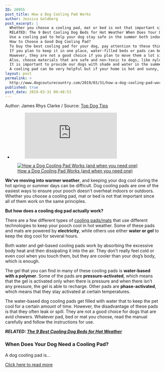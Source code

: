 ```yaml
---
ID: 20955
post_title: How a Dog Cooling Pad Works
author: Jessica Goldberg
post_excerpt: |
  Whether you choose a cooling pad, mat or bed is not that important since all of them work on the same principles.
  RELATED: The 9 Best Cooling Dog Beds for Hot Weather When Does Your Dog Need a Cooling Pad?
  Use a cooling pad to help your dog stay safe in the summer both indoors and outdoors.
  How to Choose a Good Dog Cooling Pad?
  To buy the best cooling pad for your dog, pay attention to these things: Size – Choose a cooling pad for dogs that will fit your individual pooch.
  If you plan to keep it in one place, water-filled beds or pads can be a good choice.
  However, they are not a good choice if you plan to move them a lot since they are usually very heavy.
  Also, choose materials that are safe and non-toxic to dogs, like nylon.
  It is important to provide our dogs with shade and water in the summer and relief from heat and UV rays.
  A cooling pad can be very helpful but if your home is hot and sunny, or your pup spends a lot of time outdoors in summer, the pad alone is not enough to keep your dog cool and safe.
layout: post
permalink: >
  http://www.dogcouturecountry.com/2019/03/31/how-a-dog-cooling-pad-works/
published: true
post_date: 2019-03-31 09:40:53
---
```

<p class="article-info-author-source"> <span>Author: James Rhys Clarke</span>&nbsp;/&nbsp;<span>Source: <a href="https://topdogtips.com/how-a-dog-cooling-pad-works/" target="_blank">Top Dog Tips</a></span> </p> <ul>
<li>
<figure><iframe frameborder="0" src="https://www.facebook.com/plugins/like.php?href=https://topdogtips.com/how-a-dog-cooling-pad-works/&amp;layout=button_count&amp;show_faces=false&amp;width=105&amp;action=like&amp;colorscheme=light&amp;height=21"></iframe></figure>
</li>
</ul>
<figure><a href="https://topdogtips.com/wp-content/uploads/2018/10/How-a-Dog-Cooling-Pad-Works-and-when-you-need-one.jpg"><img alt="How a Dog Cooling Pad Works (and when you need one)" sizes="(max-width: 735px) 100vw, 735px" src="https://topdogtips.com/wp-content/uploads/2018/10/How-a-Dog-Cooling-Pad-Works-and-when-you-need-one.jpg" srcset="https://topdogtips.com/wp-content/uploads/2018/10/How-a-Dog-Cooling-Pad-Works-and-when-you-need-one.jpg 735w, https://topdogtips.com/wp-content/uploads/2018/10/How-a-Dog-Cooling-Pad-Works-and-when-you-need-one-200x300.jpg 200w, https://topdogtips.com/wp-content/uploads/2018/10/How-a-Dog-Cooling-Pad-Works-and-when-you-need-one-683x1024.jpg 683w, https://topdogtips.com/wp-content/uploads/2018/10/How-a-Dog-Cooling-Pad-Works-and-when-you-need-one-107x160.jpg 107w, https://topdogtips.com/wp-content/uploads/2018/10/How-a-Dog-Cooling-Pad-Works-and-when-you-need-one-280x420.jpg 280w, https://topdogtips.com/wp-content/uploads/2018/10/How-a-Dog-Cooling-Pad-Works-and-when-you-need-one-640x960.jpg 640w, https://topdogtips.com/wp-content/uploads/2018/10/How-a-Dog-Cooling-Pad-Works-and-when-you-need-one-681x1021.jpg 681w"></a>
<figcaption><a href="https://topdogtips.com/wp-content/uploads/2018/10/How-a-Dog-Cooling-Pad-Works-and-when-you-need-one.jpg">How a Dog Cooling Pad Works (and when you need one)</a></figcaption>
</figure>
<p><strong>We've moving into warmer weather</strong>, and keeping your dog cool during the hot spring or summer days can be difficult. Dog cooling pads are one of the easiest ways to ensure your pooch doesn't overheat indoors or outdoors. Whether you choose a cooling pad, mat or bed is not that important since all of them work on the same principles.</p>
<p><strong>But how does a cooling dog pad actually work?</strong></p>
<p>There are a few different types of <a href="https://topdogtips.com/best-dog-cooling-mat/">cooling pads/mats</a> that use different technologies to keep your pooch cool in hot weather. Some of these pads and mats are powered by <strong>electricity</strong>, while others use either <strong>water or gel</strong> to keep the dog cool for several hours.</p>
<p>Both water and gel-based cooling pads work by absorbing the excessive body heat and then dissipating it into the air. They don’t really feel cold or even cool when you touch them, but they are cooler than your dog’s body, which is enough.</p>
<p>The gel that you can find in many of these cooling pads is <strong>water-based with a polymer</strong>. Some of the pads are <strong>pressure-activated</strong>, which means that the gel is activated only when there is pressure and when there isn’t any pressure, the gel is able to recharge. Other pads are <strong>phase-activated</strong>, which means that they stay activated at certain temperatures.</p>
<p>The water-based dog cooling pads get filled with water that to keep the pet cool for a certain amount of time. However, the disadvantage of these pads is that they often leak or spill. They are not a good choice for dogs that are avid chewers. Whatever pad, bed or mat you choose, read the manual carefully and follow the instructions for use.</p>
<p><em><strong>RELATED: <a href="https://topdogtips.com/best-cooling-dog-bed/">The 9 Best Cooling Dog Beds for Hot Weather</a></strong></em></p>
<h3><strong>When Does Your Dog Need a Cooling Pad?</strong></h3>
<p>A dog cooling pad is...</p> <p class="article-info-more"> <a href="https://topdogtips.com/how-a-dog-cooling-pad-works/" target="_blank">Click here to read more</a> </p>